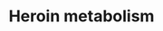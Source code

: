 ---
annotations:
- id: PW:0001229
  parent: classic metabolic pathway
  type: Pathway Ontology
  value: xenobiotic metabolic pathway
- id: PW:0002558
  parent: drug pathway
  type: Pathway Ontology
  value: heroin drug pathway
- id: PW:0000754
  parent: drug pathway
  type: Pathway Ontology
  value: drug pathway
authors:
- Egonw
- DeSl
- Khanspers
citedin: ''
communities: []
description: Pathway complementing the morphine metabolism pathway around heroin.
  The catalytic efficiency is substantially greater for CES2 (a.k.a. hCE-2) compared
  to other esterases.
last-edited: 2025-07-14
ndex: 728c57e0-8b65-11eb-9e72-0ac135e8bacf
organisms:
- Homo sapiens
redirect_from:
- /index.php/Pathway:WP2645
- /instance/WP2645
- /instance/WP2645_r139960
revision: r139960
schema-jsonld:
- '@context': https://schema.org/
  '@id': https://wikipathways.github.io/pathways/WP2645.html
  '@type': Dataset
  creator:
    '@type': Organization
    name: WikiPathways
  description: Pathway complementing the morphine metabolism pathway around heroin.
    The catalytic efficiency is substantially greater for CES2 (a.k.a. hCE-2) compared
    to other esterases.
  keywords:
  - 6-acetylmorphine
  - CES1
  - CES2
  - Pseudo-ChE
  - heroin
  - morphine
  license: CC0
  name: Heroin metabolism
seo: CreativeWork
title: Heroin metabolism
wpid: WP2645
---
